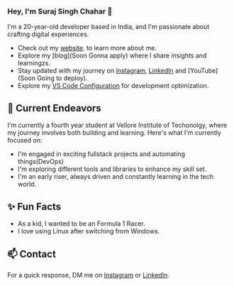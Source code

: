 ### Hey, I'm Suraj Singh Chahar 👋 

I'm a 20-year-old developer based in India, and I'm passionate about crafting digital experiences. 

- Check out my [website]([https://dreamy-fudge-ed6531.netlify.app/]). to learn more about me.
- Explore my [blog](Soon Gonna apply) where I share insights and learningzs.
- Stay updated with my journey on [Instagram](https://www.instagram.com/suuraaaaj), [LinkedIn](www.linkedin.com/in/imsurajchahar) and [YouTube](Soon Going to deploy).
- Explore my [VS Code Configuration](https://github.com/iamsurajchahar/vscode-setting) for development optimization.

## 🔭 Current Endeavors 

I'm currently a fourth year student at Vellore Institute of Techonolgy, where my journey involves both building and learning. Here's what I'm currently focused on:

- I'm engaged in exciting fullstack projects and automating things(DevOps)
- I'm exploring different tools and libraries to enhance my skill set.
- I'm an early riser, always driven and constantly learning in the tech world.

## ✨ Fun Facts 
- As a kid, I wanted to be an Formula 1 Racer.
- I love using Linux after switching from Windows.

## 📫 Contact

 For a quick response, DM me on [Instagram](https://www.instagram.com/suuraaaaj/) or [LinkedIn](https://www.linkedin.com/in/imsurajchahar/).
